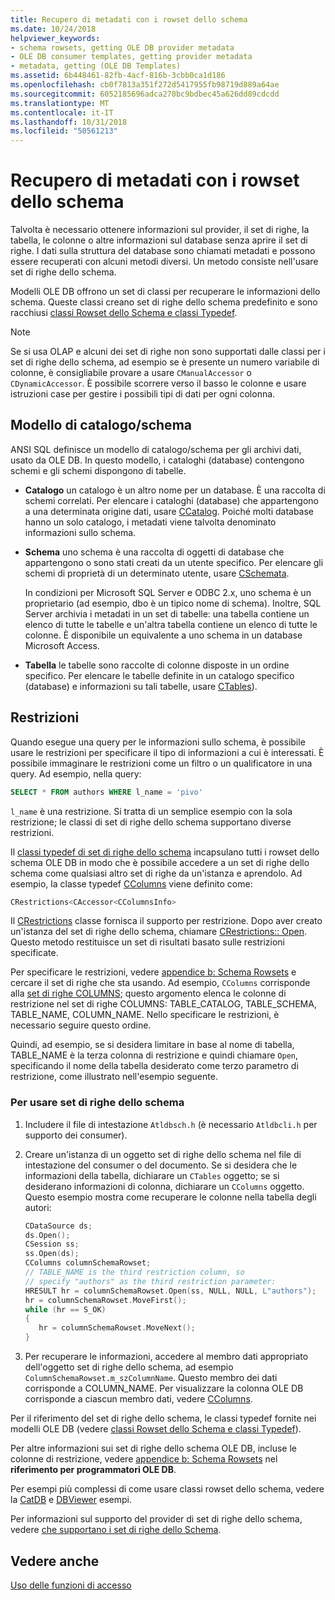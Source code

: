 ```yaml
---
title: Recupero di metadati con i rowset dello schema
ms.date: 10/24/2018
helpviewer_keywords:
- schema rowsets, getting OLE DB provider metadata
- OLE DB consumer templates, getting provider metadata
- metadata, getting (OLE DB Templates)
ms.assetid: 6b448461-82fb-4acf-816b-3cbb0ca1d186
ms.openlocfilehash: cb0f7813a351f272d5417955fb98719d889a64ae
ms.sourcegitcommit: 6052185696adca270bc9bdbec45a626dd89cdcdd
ms.translationtype: MT
ms.contentlocale: it-IT
ms.lasthandoff: 10/31/2018
ms.locfileid: "50561213"
---
```

# <a name="obtaining-metadata-with-schema-rowsets"></a>Recupero di metadati con i rowset dello schema

Talvolta è necessario ottenere informazioni sul provider, il set di righe, la tabella, le colonne o altre informazioni sul database senza aprire il set di righe. I dati sulla struttura del database sono chiamati metadati e possono essere recuperati con alcuni metodi diversi. Un metodo consiste nell'usare set di righe dello schema.

Modelli OLE DB offrono un set di classi per recuperare le informazioni dello schema. Queste classi creano set di righe dello schema predefinito e sono racchiusi [classi Rowset dello Schema e classi Typedef](../../data/oledb/schema-rowset-classes-and-typedef-classes.md).

> [!NOTE]
> Se si usa OLAP e alcuni dei set di righe non sono supportati dalle classi per i set di righe dello schema, ad esempio se è presente un numero variabile di colonne, è consigliabile provare a usare `CManualAccessor` o `CDynamicAccessor`. È possibile scorrere verso il basso le colonne e usare istruzioni case per gestire i possibili tipi di dati per ogni colonna.

## <a name="catalogschema-model"></a>Modello di catalogo/schema

ANSI SQL definisce un modello di catalogo/schema per gli archivi dati, usato da OLE DB. In questo modello, i cataloghi (database) contengono schemi e gli schemi dispongono di tabelle.

- **Catalogo** un catalogo è un altro nome per un database. È una raccolta di schemi correlati. Per elencare i cataloghi (database) che appartengono a una determinata origine dati, usare [CCatalog](../../data/oledb/ccatalogs-ccataloginfo.md). Poiché molti database hanno un solo catalogo, i metadati viene talvolta denominato informazioni sullo schema.

- **Schema** uno schema è una raccolta di oggetti di database che appartengono o sono stati creati da un utente specifico. Per elencare gli schemi di proprietà di un determinato utente, usare [CSchemata](../../data/oledb/cschemata-cschematainfo.md).

   In condizioni per Microsoft SQL Server e ODBC 2.x, uno schema è un proprietario (ad esempio, dbo è un tipico nome di schema). Inoltre, SQL Server archivia i metadati in un set di tabelle: una tabella contiene un elenco di tutte le tabelle e un'altra tabella contiene un elenco di tutte le colonne. È disponibile un equivalente a uno schema in un database Microsoft Access.

- **Tabella** le tabelle sono raccolte di colonne disposte in un ordine specifico. Per elencare le tabelle definite in un catalogo specifico (database) e informazioni su tali tabelle, usare [CTables](../../data/oledb/ctables-ctableinfo.md)).

## <a name="restrictions"></a>Restrizioni

Quando esegue una query per le informazioni sullo schema, è possibile usare le restrizioni per specificare il tipo di informazioni a cui è interessati. È possibile immaginare le restrizioni come un filtro o un qualificatore in una query. Ad esempio, nella query:

```sql
SELECT * FROM authors WHERE l_name = 'pivo'
```

`l_name` è una restrizione. Si tratta di un semplice esempio con la sola restrizione; le classi di set di righe dello schema supportano diverse restrizioni.

Il [classi typedef di set di righe dello schema](../../data/oledb/schema-rowset-classes-and-typedef-classes.md) incapsulano tutti i rowset dello schema OLE DB in modo che è possibile accedere a un set di righe dello schema come qualsiasi altro set di righe da un'istanza e aprendolo. Ad esempio, la classe typedef [CColumns](../../data/oledb/ccolumns-ccolumnsinfo.md) viene definito come:

```cpp
CRestrictions<CAccessor<CColumnsInfo>
```

Il [CRestrictions](../../data/oledb/crestrictions-class.md) classe fornisca il supporto per restrizione. Dopo aver creato un'istanza del set di righe dello schema, chiamare [CRestrictions:: Open](../../data/oledb/crestrictions-open.md). Questo metodo restituisce un set di risultati basato sulle restrizioni specificate.

Per specificare le restrizioni, vedere [appendice b: Schema Rowsets](/previous-versions/windows/desktop/ms712921) e cercare il set di righe che sta usando. Ad esempio, `CColumns` corrisponde alla [set di righe COLUMNS](/previous-versions/windows/desktop/ms723052\(v%3dvs.85\)); questo argomento elenca le colonne di restrizione nel set di righe COLUMNS: TABLE_CATALOG, TABLE_SCHEMA, TABLE_NAME, COLUMN_NAME. Nello specificare le restrizioni, è necessario seguire questo ordine.

Quindi, ad esempio, se si desidera limitare in base al nome di tabella, TABLE_NAME è la terza colonna di restrizione e quindi chiamare `Open`, specificando il nome della tabella desiderato come terzo parametro di restrizione, come illustrato nell'esempio seguente.

### <a name="to-use-schema-rowsets"></a>Per usare set di righe dello schema

1. Includere il file di intestazione `Atldbsch.h` (è necessario `Atldbcli.h` per supporto dei consumer).

1. Creare un'istanza di un oggetto set di righe dello schema nel file di intestazione del consumer o del documento. Se si desidera che le informazioni della tabella, dichiarare un `CTables` oggetto; se si desiderano informazioni di colonna, dichiarare un `CColumns` oggetto. Questo esempio mostra come recuperare le colonne nella tabella degli autori:

    ```cpp
    CDataSource ds;
    ds.Open();
    CSession ss;
    ss.Open(ds);
    CColumns columnSchemaRowset;
    // TABLE_NAME is the third restriction column, so
    // specify "authors" as the third restriction parameter:
    HRESULT hr = columnSchemaRowset.Open(ss, NULL, NULL, L"authors");
    hr = columnSchemaRowset.MoveFirst();
    while (hr == S_OK)
    {
       hr = columnSchemaRowset.MoveNext();
    }
    ```

1. Per recuperare le informazioni, accedere al membro dati appropriato dell'oggetto set di righe dello schema, ad esempio `ColumnSchemaRowset.m_szColumnName`. Questo membro dei dati corrisponde a COLUMN_NAME. Per visualizzare la colonna OLE DB corrisponde a ciascun membro dati, vedere [CColumns](../../data/oledb/ccolumns-ccolumnsinfo.md).

Per il riferimento del set di righe dello schema, le classi typedef fornite nei modelli OLE DB (vedere [classi Rowset dello Schema e classi Typedef](../../data/oledb/schema-rowset-classes-and-typedef-classes.md)).

Per altre informazioni sui set di righe dello schema OLE DB, incluse le colonne di restrizione, vedere [appendice b: Schema Rowsets](/previous-versions/windows/desktop/ms712921) nel **riferimento per programmatori OLE DB**.

Per esempi più complessi di come usare classi rowset dello schema, vedere la [CatDB](https://github.com/Microsoft/VCSamples) e [DBViewer](https://github.com/Microsoft/VCSamples) esempi.

Per informazioni sul supporto del provider di set di righe dello schema, vedere [che supportano i set di righe dello Schema](../../data/oledb/supporting-schema-rowsets.md).

## <a name="see-also"></a>Vedere anche

[Uso delle funzioni di accesso](../../data/oledb/using-accessors.md)